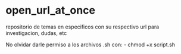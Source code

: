 # open_url_at_once

repositorio de temas en especificos con su respectivo url para investigacion, dudas, etc 

No olvidar darle permiso a los archivos .sh con:
	- chmod +x script.sh

